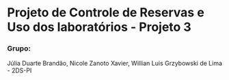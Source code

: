 # Projeto de Controle de Reservas e Uso dos laboratórios - Projeto 3

### Grupo:
Júlia Duarte Brandão, Nicole Zanoto Xavier, Willian Luis Grzybowski de Lima - 2DS-PI
